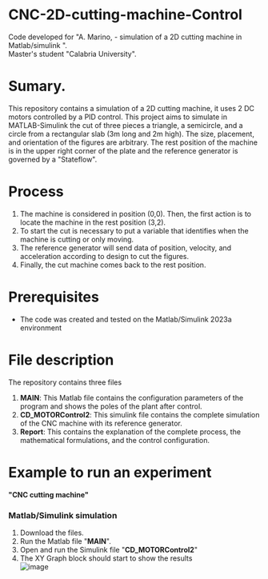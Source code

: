 # CNC-2D-cutting-machine-Control

Code developed for "A. Marino, - simulation of a 2D cutting machine in Matlab/simulink ".  
Master's student "Calabria University".  

# Sumary.
This repository contains a simulation of a 2D cutting machine, it uses 2 DC motors controlled by a PID control. This project aims to simulate in MATLAB-Simulink the cut of three pieces a triangle, a semicircle, and a circle from a rectangular slab (3m long and 2m high). The size, placement, and orientation of the figures are arbitrary. The rest position of the machine is in the upper right corner of the plate and the reference generator is governed by a "Stateflow". 
# Process  
1.	The machine is considered in position (0,0). Then, the first action is to locate the machine in the rest position (3,2).
2.	To start the cut is necessary to put a variable that identifies when the machine is cutting or only moving.  
3.	The reference generator will send data of position, velocity, and acceleration according to design to cut the figures. 
4.	Finally, the cut machine comes back to the rest position.

# Prerequisites
- The code was created and tested on the Matlab/Simulink 2023a environment

# File description
The repository contains three files
1. **MAIN**: This Matlab file contains the configuration parameters of the program and shows the poles of the plant after control.
2. **CD_MOTORControl2**: This simulink file contains the complete simulation of the CNC machine with its reference generator.
3. **Report**: This contains the explanation of the complete process, the mathematical formulations, and the control configuration.


# Example to run an experiment  
**"CNC cutting machine"**
### Matlab/Simulink simulation 
1. Download the files. 
2. Run the Matlab file "**MAIN**".
3. Open and run the Simulink file "**CD_MOTORControl2**"
4. The XY Graph block should start to show the results  
![image](https://github.com/fercho-0109/CNC-2D-cutting-machine-Control/assets/40362695/fdf0f90a-b552-409e-ade6-690a95bdbeeb)









  


